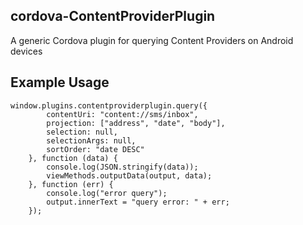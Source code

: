 ## cordova-ContentProviderPlugin

A generic Cordova plugin for querying Content Providers on Android devices

## Example Usage

    window.plugins.contentproviderplugin.query({
			contentUri: "content://sms/inbox",
			projection: ["address", "date", "body"],
			selection: null,
			selectionArgs: null,
			sortOrder: "date DESC"
		}, function (data) {
			console.log(JSON.stringify(data));
			viewMethods.outputData(output, data);
		}, function (err) {
			console.log("error query");
			output.innerText = "query error: " + err;
		});
